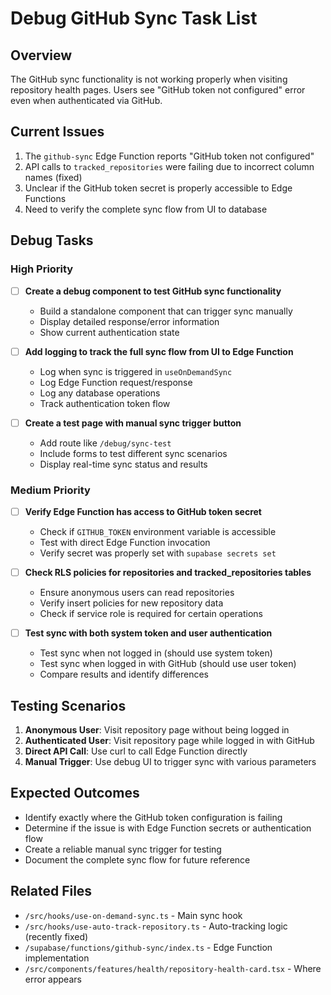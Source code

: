 # Debug GitHub Sync Task List

## Overview
The GitHub sync functionality is not working properly when visiting repository health pages. Users see "GitHub token not configured" error even when authenticated via GitHub.

## Current Issues
1. The `github-sync` Edge Function reports "GitHub token not configured"
2. API calls to `tracked_repositories` were failing due to incorrect column names (fixed)
3. Unclear if the GitHub token secret is properly accessible to Edge Functions
4. Need to verify the complete sync flow from UI to database

## Debug Tasks

### High Priority

- [ ] **Create a debug component to test GitHub sync functionality**
  - Build a standalone component that can trigger sync manually
  - Display detailed response/error information
  - Show current authentication state

- [ ] **Add logging to track the full sync flow from UI to Edge Function**
  - Log when sync is triggered in `useOnDemandSync`
  - Log Edge Function request/response
  - Log any database operations
  - Track authentication token flow

- [ ] **Create a test page with manual sync trigger button**
  - Add route like `/debug/sync-test`
  - Include forms to test different sync scenarios
  - Display real-time sync status and results

### Medium Priority

- [ ] **Verify Edge Function has access to GitHub token secret**
  - Check if `GITHUB_TOKEN` environment variable is accessible
  - Test with direct Edge Function invocation
  - Verify secret was properly set with `supabase secrets set`

- [ ] **Check RLS policies for repositories and tracked_repositories tables**
  - Ensure anonymous users can read repositories
  - Verify insert policies for new repository data
  - Check if service role is required for certain operations

- [ ] **Test sync with both system token and user authentication**
  - Test sync when not logged in (should use system token)
  - Test sync when logged in with GitHub (should use user token)
  - Compare results and identify differences

## Testing Scenarios

1. **Anonymous User**: Visit repository page without being logged in
2. **Authenticated User**: Visit repository page while logged in with GitHub
3. **Direct API Call**: Use curl to call Edge Function directly
4. **Manual Trigger**: Use debug UI to trigger sync with various parameters

## Expected Outcomes

- Identify exactly where the GitHub token configuration is failing
- Determine if the issue is with Edge Function secrets or authentication flow
- Create a reliable manual sync trigger for testing
- Document the complete sync flow for future reference

## Related Files

- `/src/hooks/use-on-demand-sync.ts` - Main sync hook
- `/src/hooks/use-auto-track-repository.ts` - Auto-tracking logic (recently fixed)
- `/supabase/functions/github-sync/index.ts` - Edge Function implementation
- `/src/components/features/health/repository-health-card.tsx` - Where error appears